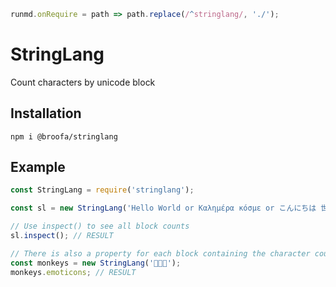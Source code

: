 ```javascript --hide
runmd.onRequire = path => path.replace(/^stringlang/, './');
```

# StringLang

Count characters by unicode block

## Installation

```
npm i @broofa/stringlang
```

## Example

```javascript --run
const StringLang = require('stringlang');

const sl = new StringLang('Hello World or Καλημέρα κόσμε or こんにちは 世界');

// Use inspect() to see all block counts
sl.inspect(); // RESULT

// There is also a property for each block containing the character counts
const monkeys = new StringLang('🙈🙉🙊');
monkeys.emoticons; // RESULT
```
